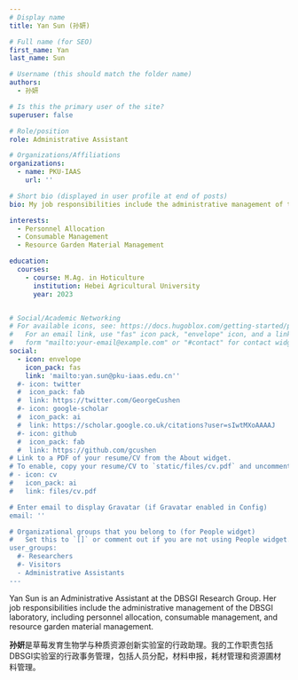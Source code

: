 ```yaml
---
# Display name
title: Yan Sun (孙妍)

# Full name (for SEO)
first_name: Yan
last_name: Sun

# Username (this should match the folder name)
authors:
  - 孙妍

# Is this the primary user of the site?
superuser: false

# Role/position
role: Administrative Assistant

# Organizations/Affiliations
organizations:
  - name: PKU-IAAS
    url: ''

# Short bio (displayed in user profile at end of posts)
bio: My job responsibilities include the administrative management of the DBSGI laboratory, including personnel allocation, consumable management, and resource garden material management.

interests:
  - Personnel Allocation
  - Consumable Management
  - Resource Garden Material Management

education:
  courses:
    - course: M.Ag. in Hoticulture
      institution: Hebei Agricultural University
      year: 2023


# Social/Academic Networking
# For available icons, see: https://docs.hugoblox.com/getting-started/page-builder/#icons
#   For an email link, use "fas" icon pack, "envelope" icon, and a link in the
#   form "mailto:your-email@example.com" or "#contact" for contact widget.
social:
  - icon: envelope
    icon_pack: fas
    link: 'mailto:yan.sun@pku-iaas.edu.cn''
  #- icon: twitter
  #  icon_pack: fab
  #  link: https://twitter.com/GeorgeCushen
  #- icon: google-scholar
  #  icon_pack: ai
  #  link: https://scholar.google.co.uk/citations?user=sIwtMXoAAAAJ
  #- icon: github
  #  icon_pack: fab
  #  link: https://github.com/gcushen
# Link to a PDF of your resume/CV from the About widget.
# To enable, copy your resume/CV to `static/files/cv.pdf` and uncomment the lines below.
# - icon: cv
#   icon_pack: ai
#   link: files/cv.pdf

# Enter email to display Gravatar (if Gravatar enabled in Config)
email: ''

# Organizational groups that you belong to (for People widget)
#   Set this to `[]` or comment out if you are not using People widget.
user_groups:
  #- Researchers
  #- Visitors
  - Administrative Assistants
---
```


Yan Sun is an Administrative Assistant at the DBSGI Research Group. Her job responsibilities include the administrative management of the DBSGI laboratory, including personnel allocation, consumable management, and resource garden material management.

**孙妍**是草莓发育生物学与种质资源创新实验室的行政助理。我的工作职责包括DBSGI实验室的行政事务管理，包括人员分配，材料申报，耗材管理和资源圃材料管理。
